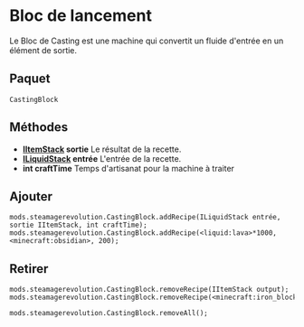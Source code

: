 # Bloc de lancement

Le Bloc de Casting est une machine qui convertit un fluide d'entrée en un élément de sortie.

## Paquet
`CastingBlock`

## Méthodes

- **[IItemStack](/Vanilla/Items/IItemStack/) sortie** Le résultat de la recette.
- **[ILiquidStack](/Vanilla/Liquids/ILiquidStack/) entrée** L'entrée de la recette.
- **int craftTime** Temps d'artisanat pour la machine à traiter

## Ajouter

```zenscript
mods.steamagerevolution.CastingBlock.addRecipe(ILiquidStack entrée, sortie IItemStack, int craftTime);
mods.steamagerevolution.CastingBlock.addRecipe(<liquid:lava>*1000, <minecraft:obsidian>, 200);
```

## Retirer

```zenscript
mods.steamagerevolution.CastingBlock.removeRecipe(IItemStack output);
mods.steamagerevolution.CastingBlock.removeRecipe(<minecraft:iron_block>);

mods.steamagerevolution.CastingBlock.removeAll();
```
